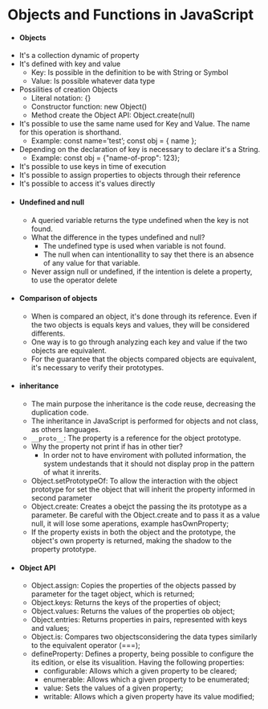 # Objects and Functions in JavaScript

- #### Objects
 - It's a collection dynamic of property
 - It's defined with key and value
   - Key: Is possible in the definition to be with String or Symbol
   - Value: Is possible whatever data type
 - Possilities of creation Objects
   - Literal notation: {}
   - Constructor function: new Object()
   - Method create the Object API: Object.create(null)
 - It's possible to use the same name used for Key and Value. The name for this operation is shorthand.
   - Example:  const name=’test’; const obj = { name };
 - Depending on the declaration of key is necessary to declare it's a String.
   - Example: const obj = {"name-of-prop": 123};
 - It's possible to use keys in time of execution
 - It's possible to assign properties to objects through their reference
 - It's possible to access it's values directly
 - #### Undefined and null
   - A queried variable returns the type undefined when the key is not found.
   - What the difference in the types undefined and null?
     - The undefined type is used when variable is not found.
     - The null when can intentionallity to say thet there is an absence of any value for that variable.
   - Never assign null or undefined, if the intention is delete a property, to use the operator delete
 - #### Comparison of objects
   - When is compared an object, it's done through its reference. Even if the two objects is equals keys and values, they will be considered differents.
   - One way is to go through analyzing each key and value if the two objects are equivalent.
   - For the guarantee that the objects compared objects are equivalent, it's necessary to verify their prototypes.
 - #### inheritance
   - The main purpose the inheritance is the code reuse, decreasing the duplication code.
   - The inheritance in JavaScript is performed for objects and not class, as others languages.
   - `__proto__`: The property is a reference for the object prototype.
   - Why the property not print if has in other tier?
     - In order not to have enviroment with polluted information, the system undestands that it should not display prop in the pattern of what it inrerits.
   - Object.setPrototypeOf: To allow the interaction with the object prototype for set the object that will inherit the property informed in second parameter
   - Object.create: Creates a obejct the passing the its prototype as a parameter. Be careful with the Object.create and to pass it as a value null, it will lose some aperations, example hasOwnProperty;
   - If the property exists in both the object and the prototype, the object's own property is returned, making the shadow to the property prototype.
 - #### Object API
   - Object.assign: Copies the properties of the objects passed by parameter for the taget object, which is returned;
   - Object.keys: Returns the keys of the properties of object;
   - Object.values: Returns the values of the properties ob object;
   - Object.entries: Returns properties in pairs, represented with keys and values;
   - Object.is: Compares two objectsconsidering the data types similarly to the equivalent operator (===);
   - defineProperty: Defines a property, being possible to configure the its edition, or else its visualition. Having the following properties:
     - configurable: Allows which a given property to be cleared;
     - enumerable: Allows which a given property to be enumerated;
     - value: Sets the values of a given property;
     - writable: Allows which a given property have its value modified;
